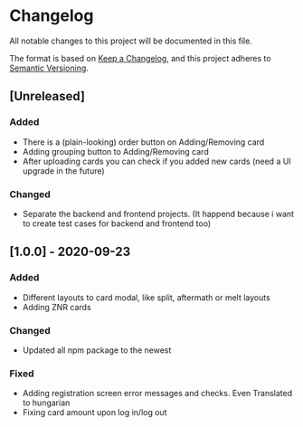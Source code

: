 # Changelog

All notable changes to this project will be documented in this file.

The format is based on [Keep a Changelog](https://keepachangelog.com/en/1.0.0/), and this project adheres to [Semantic Versioning](https://semver.org/spec/v2.0.0.html).

## [Unreleased]

### Added

- There is a (plain-looking) order button on Adding/Removing card
- Adding grouping button to Adding/Removing card
- After uploading cards you can check if you added new cards (need a UI upgrade in the future)

### Changed

- Separate the backend and frontend projects. (It happend because i want to create test cases for backend and frontend too)

## [1.0.0] - 2020-09-23

### Added

- Different layouts to card modal, like split, aftermath or melt layouts
- Adding ZNR cards

### Changed

- Updated all npm package to the newest

### Fixed

- Adding registration screen error messages and checks. Even Translated to hungarian
- Fixing card amount upon log in/log out
